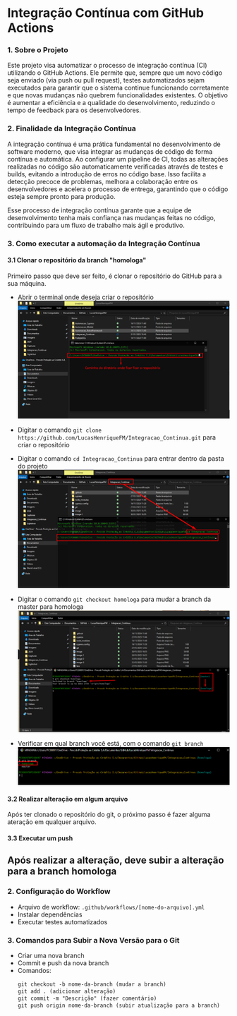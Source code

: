 # Integração Contínua com GitHub Actions


### 1. Sobre o Projeto
Este projeto visa automatizar o processo de integração contínua (CI) utilizando o GitHub Actions. Ele permite que, sempre que um novo código seja enviado (via push ou pull request), testes automatizados sejam executados para garantir que o sistema continue funcionando corretamente e que novas mudanças não quebrem funcionalidades existentes. O objetivo é aumentar a eficiência e a qualidade do desenvolvimento, reduzindo o tempo de feedback para os desenvolvedores.


### 2. Finalidade da Integração Contínua
A integração contínua é uma prática fundamental no desenvolvimento de software moderno, que visa integrar as mudanças de código de forma contínua e automática. Ao configurar um pipeline de CI, todas as alterações realizadas no código são automaticamente verificadas através de testes e builds, evitando a introdução de erros no código base. Isso facilita a detecção precoce de problemas, melhora a colaboração entre os desenvolvedores e acelera o processo de entrega, garantindo que o código esteja sempre pronto para produção.

Esse processo de integração contínua garante que a equipe de desenvolvimento tenha mais confiança nas mudanças feitas no código, contribuindo para um fluxo de trabalho mais ágil e produtivo.

### 3. Como executar a automação da Integração Contínua

#### 3.1 Clonar o repositório da branch "homologa"
Primeiro passo que deve ser feito, é clonar o repositório do GitHub para a sua máquina.

- Abrir o terminal onde deseja criar o repositório
![alt text](image-2.png)

- Digitar o comando `git clone https://github.com/LucasHenriqueFM/Integracao_Continua.git` para criar o repositório

- Digitar o comando `cd Integracao_Continua` para entrar dentro da pasta do projeto
![alt text](image-3.png)

- Digitar o comando `git checkout homologa` para mudar a branch da master para homologa
![alt text](image-4.png)

- Verificar em qual branch você está, com o comando `git branch`
![alt text](image-5.png)

#### 3.2 Realizar alteração em algum arquivo
Após ter clonado o repositório do git, o próximo passo é fazer alguma ateração em qualquer arquivo.

#### 3.3 Executar um push
Após realizar a alteração, deve subir a alteração para a branch homologa
- 





### 2. Configuração do Workflow
- Arquivo de workflow: `.github/workflows/[nome-do-arquivo].yml`
- Instalar dependências
- Executar testes automatizados

### 3. Comandos para Subir a Nova Versão para o Git
- Criar uma nova branch
- Commit e push da nova branch
- Comandos:
  ```
  git checkout -b nome-da-branch (mudar a branch)
  git add . (adicionar alteração)
  git commit -m "Descrição" (fazer comentário)
  git push origin nome-da-branch (subir atualização para a branch)
  ```